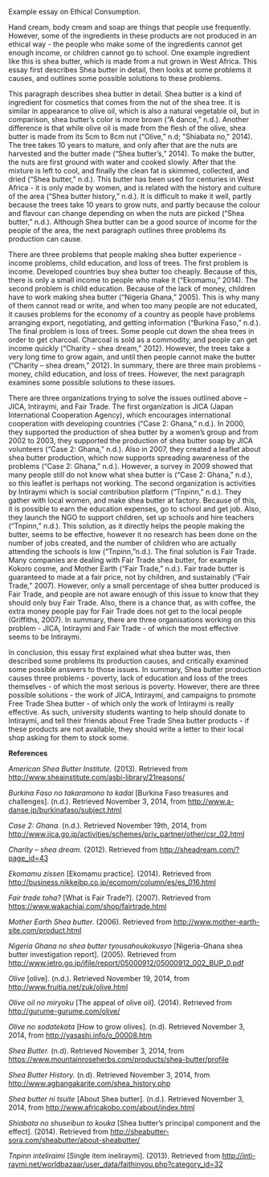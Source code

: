 Example essay on Ethical Consumption. 

Hand cream, body cream and soap are things that people use frequently. However, some of the ingredients in these products are not produced in an ethical way - the people who make some of the ingredients cannot get enough income, or children cannot go to school. One example ingredient like this is shea butter, which is made from a nut grown in West Africa. This essay first describes Shea butter in detail, then looks at some problems it causes, and outlines some possible solutions to these problems. 

This paragraph describes shea butter in detail. Shea butter is a kind of ingredient for cosmetics that comes from the nut of the shea tree. It is similar in appearance to olive oil, which is also a natural vegetable oil, but in comparison, shea butter’s color is more brown (“A dance,” n.d.). Another difference is that while olive oil is made from the flesh of the olive, shea butter is made from its 5cm to 8cm nut (“Olive,” n.d; "Shiabata no," 2014). The tree takes 10 years to mature, and only after that are the nuts are harvested and the butter made (“Shea butter’s,” 2014). To make the butter, the nuts are first ground with water and cooked slowly. After that the mixture is left to cool, and finally the clean fat is skimmed, collected, and dried (“Shea butter,” n.d.). This butter has been used for centuries in West Africa - it is only made by women, and is related with the history and culture of the area (“Shea butter history,” n.d.). It is difficult to make it well, partly because the trees take 10 years to grow nuts, and partly because the colour and flavour can change depending on when the nuts are picked (“Shea butter,” n.d.). Although Shea butter can be a good source of income for the people of the area, the next paragraph outlines three problems its production can cause. 

There are three problems that people making shea butter experience - income problems, child education, and loss of trees. The first problem is income. Developed countries buy shea butter too cheaply. Because of this, there is only a small income to people who make it (“Ekomamu,” 2014). The second problem is child education. Because of the lack of money, children have to work making shea butter (“Nigeria Ghana,” 2005). This is why many of them cannot read or write, and when too many people are not educated, it causes problems for the economy of a country as people have problems arranging export, negotiating, and getting information (“Burkina Faso,” n.d.). The final problem is loss of trees. Some people cut down the shea trees in order to get charcoal. Charcoal is sold as a commodity, and people can get income quickly (“Charity – shea dream,” 2012). However, the trees take a very long time to grow again, and until then people cannot make the butter (“Charity – shea dream,” 2012). In summary, there are three main problems - money, child education, and loss of trees. However, the next paragraph examines some possible solutions to these issues.

There are three organizations trying to solve the issues outlined above – JICA, Intiraymi, and Fair Trade. The first organization is JICA (Japan International Cooperation Agency), which encourages international cooperation with developing countries (“Case 2: Ghana,” n.d.). In 2000, they supported the production of shea butter by a women’s group and from 2002 to 2003, they supported the production of shea butter soap by JICA volunteers (“Case 2: Ghana,” n.d.). Also in 2007, they created a leaflet about shea butter production, which now supports spreading awareness of the problems (“Case 2: Ghana,” n.d.). However, a survey in 2009 showed that many people still do not know what shea butter is (“Case 2: Ghana,” n.d.), so this leaflet is perhaps not working. The second organization is activities by Intiraymi which is social contribution platform (“Tnpinn,” n.d.). They gather with local women, and make shea butter at factory. Because of this, it is possible to earn the education expenses, go to school and get job. Also, they launch the NGO to support children, set up schools and hire teachers (“Tnpinn,” n.d.). This solution, as it directly helps the people making the butter, seems to be effective, however it no research has been done on the number of jobs created, and the number of children who are actually attending the schools is low (“Tnpinn,”n.d.). The final solution is Fair Trade. Many companies are dealing with Fair Trade shea butter, for example Kokoro cosme, and Mother Earth (“Fair Trade,” n.d.). Fair trade butter is guaranteed to made at a fair price, not by children, and sustainably (“Fair Trade,” 2007).  However, only a small percentage of shea butter produced is Fair Trade, and people are not aware enough of this issue to know that they should only buy Fair Trade. Also, there is a chance that, as with coffee, the extra money people pay for Fair Trade does not get to the local people (Griffiths, 2007). In summary, there are three organisations working on this problem - JICA, Intiraymi and Fair Trade - of which the most effective seems to be Intiraymi. 

In conclusion, this essay first explained what shea butter was, then described some problems its production causes, and critically examined some possible answers to those issues. In summary, Shea butter production causes three problems - poverty, lack of education and loss of the trees themselves - of which the most serious is poverty. However, there are three possible solutions - the work of JICA, Intiraymi, and campaigns to promote Free Trade Shea butter - of which only the work of Intiraymi is really effective. As such, university students wanting to help should donate to Intiraymi, and tell their friends about Free Trade Shea butter products - if these products are not available, they should write a letter to their local shop asking for them to stock some. 
  
__References__

<em>American Shea Butter Institute.</em> (2013). Retrieved from http://www.sheainstitute.com/asbi-library/21reasons/

<em>Burkina Faso no takaramono to kadai</em> [Burkina Faso treasures and challenges]. (n.d.). Retrieved November 3, 2014, from http://www.a-danse.jp/burkinafaso/subject.html

<em>Case 2: Ghana.</em> (n.d.). Retrieved November 19th, 2014, from http://www.jica.go.jp/activities/schemes/priv_partner/other/csr_02.html

<em>Charity – shea dream. </em>(2012). Retrieved from http://sheadream.com/?page_id=43

<em>Ekomamu zissen</em> [Ekomamu practice]. (2014). Retrieved from http://business.nikkeibp.co.jp/ecomom/column/es/es_016.html

<em>Fair trade toha?</em> [What is Fair Trade?]. (2007). Retrieved from https://www.wakachiai.com/shop/fairtrade.html

<em>Mother Earth Shea butter.</em> (2006). Retrieved from http://www.mother-earth-site.com/product.html

<em>Nigeria Ghana no shea butter tyousahoukokusyo</em> [Nigeria-Ghana shea butter investigation report]. (2005). Retrieved from http://www.jetro.go.jp/jfile/report/05000912/05000912_002_BUP_0.pdf

<em>Olive</em> [olive]. (n.d.). Retrieved November 19, 2014, from http://www.fruitia.net/zuk/olive.html

<em>Olive oil no miryoku</em> [The appeal of olive oil]. (2014). Retrieved from http://gurume-gurume.com/olive/

<em>Olive no sodatekata</em> [How to grow olives]. (n.d). Retrieved November 3, 2014, from http://yasashi.info/o_00008.htm

<em>Shea Butter.</em> (n.d). Retrieved November 3, 2014, from https://www.mountainroseherbs.com/products/shea-butter/profile

<em>Shea Butter History.</em> (n.d). Retrieved November 3, 2014, from http://www.agbangakarite.com/shea_history.php

<em>Shea butter ni tsuite</em> [About Shea butter]. (n.d.). Retrieved November 3, 2014, from http://www.africakobo.com/about/index.html

<em>Shiabata no shuseibun to kouka</em> [Shea butter’s principal component and the effect]. (2014). Retrieved from http://sheabutter-sora.com/sheabutter/about-sheabutter/

<em>Tnpinn inteliraimi</em> [Single item ineliraymi]. (2013). Retrieved from http://inti-raymi.net/worldbazaar/user_data/faithinyou.php?category_id=32
